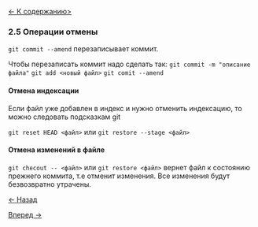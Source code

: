 [<- К содержанию>](readme.md)

### 2.5 Операции отмены

`git commit --amend` перезаписывает коммит.

Чтобы перезаписать коммит надо сделать так:
`git commit -m "описание файла"`
`git add <новый файл>`
`git comit --amend`

#### Отмена индексации
Если файл уже добавлен в индекс и нужно отменить индексацию, то можно следовать подсказкам git

`git reset HEAD <файл>` или `git restore --stage <файл>`

#### Отмена изменений в файле

`git checout -- <файл>` или  `git restore <файл>` вернет файл к состоянию прежнего коммита, т.е отменит изменения. Все изменения будут безвозвратно утрачены.

[<- Назад](watch-history.md)

[Вперед ->](working-with-remotes.md)



